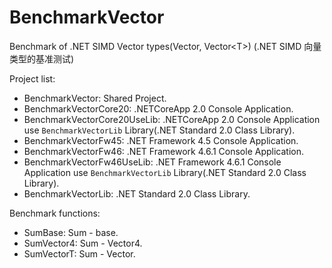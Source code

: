 # BenchmarkVector
Benchmark of .NET SIMD Vector types(Vector, Vector&lt;T>) (.NET SIMD 向量类型的基准测试)

Project list: 
- BenchmarkVector: Shared Project.
- BenchmarkVectorCore20: .NETCoreApp 2.0 Console Application.
- BenchmarkVectorCore20UseLib: .NETCoreApp 2.0 Console Application use `BenchmarkVectorLib` Library(.NET Standard 2.0 Class Library).
- BenchmarkVectorFw45: .NET Framework 4.5 Console Application.
- BenchmarkVectorFw46: .NET Framework 4.6.1 Console Application.
- BenchmarkVectorFw46UseLib: .NET Framework 4.6.1 Console Application use `BenchmarkVectorLib` Library(.NET Standard 2.0 Class Library).
- BenchmarkVectorLib: .NET Standard 2.0 Class Library.

Benchmark functions:
- SumBase: Sum - base.
- SumVector4: Sum - Vector4.
- SumVectorT: Sum - Vector<T>.

